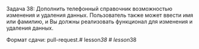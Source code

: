 Задача 38: Дополнить телефонный справочник возможностью изменения и удаления данных. Пользователь также может ввести имя или фамилию, и Вы должны реализовать функционал для изменения и удаления данных.

Формат сдачи: pull-request.#   l e s s o n _ 3 8  
 #   l e s s o n _ 3 8  
 